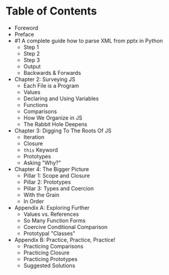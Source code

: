 
# Table of Contents



<ul>
<li>Foreword</li>
<li>Preface</li>
<li>#1 A complete guide how to parse XML from pptx in Python
<ul>
<li>Step 1</li>
<li>Step 2</li>
<li>Step 3</li>
<li>Output</li>
<li>Backwards &amp; Forwards</li>
</ul>
</li>
<li>Chapter 2: Surveying JS
<ul>
<li>Each File is a Program</li>
<li>Values</li>
<li>Declaring and Using Variables</li>
<li>Functions</li>
<li>Comparisons</li>
<li>How We Organize in JS</li>
<li>The Rabbit Hole Deepens</li>
</ul>
</li>
<li>Chapter 3: Digging To The Roots Of JS
<ul>
<li>Iteration</li>
<li>Closure</li>
<li><code>this</code> Keyword</li>
<li>Prototypes</li>
<li>Asking "Why?"</li>
</ul>
</li>
<li>Chapter 4: The Bigger Picture
<ul>
<li>Pillar 1: Scope and Closure</li>
<li>Pillar 2: Prototypes</li>
<li>Pillar 3: Types and Coercion</li>
<li>With the Grain</li>
<li>In Order</li>
</ul>
</li>
<li>Appendix A: Exploring Further
<ul>
<li>Values vs. References</li>
<li>So Many Function Forms</li>
<li>Coercive Conditional Comparison</li>
<li>Prototypal "Classes"</li>
</ul>
</li>
<li>Appendix B: Practice, Practice, Practice!
<ul>
<li>Practicing Comparisons</li>
<li>Practicing Closure</li>
<li>Practicing Prototypes</li>
<li>Suggested Solutions</li>
</ul>
</li>
</ul>
